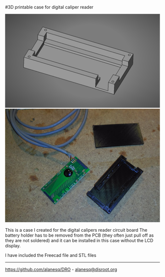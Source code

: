#3D printable case for digital caliper reader

<img src="caliperCase.png" />

<img src="caliperCase2.jpg" />

This is a case I created for the digital calipers reader circuit board
The battery holder has to be removed from the PCB (they often just pull off as they are not soldered) and it can be installed in this case without the LCD display.

I have included the Freecad file and STL files

--------------------
https://github.com/alanesq/DRO - alanesq@disroot.org
